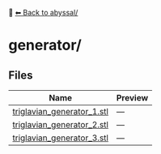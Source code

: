 📁 [⬅ Back to abyssal/](../README.md)

# generator/

## Files

| Name | Preview |
|------|---------|
| [triglavian_generator_1.stl](./triglavian_generator_1.stl) | — |
| [triglavian_generator_2.stl](./triglavian_generator_2.stl) | — |
| [triglavian_generator_3.stl](./triglavian_generator_3.stl) | — |